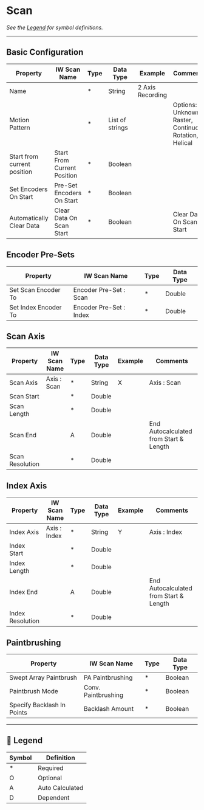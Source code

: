 # Scan

_See the [Legend](#legend) for symbol definitions._

---

## Basic Configuration

| Property                    | IW Scan Name                | Type | Data Type       | Example          | Comments                                               |
|-----------------------------|-----------------------------|------|-----------------|------------------|--------------------------------------------------------|
| Name                        |                             | *    | String          | 2 Axis Recording |                                                        |
| Motion Pattern              |                             | *    | List of strings |                  | Options: Unknown, Raster, Continuous Rotation, Helical |
| Start from current position | Start From Current Position | *    | Boolean         |                  |                                                        |
| Set Encoders On Start       | Pre-Set Encoders On Start   | *    | Boolean         |                  |                                                        |
| Automatically Clear Data    | Clear Data On Scan Start    | *    | Boolean         |                  | Clear Data On Scan Start                               |

## Encoder Pre-Sets

| Property             | IW Scan Name            | Type | Data Type |
|----------------------|-------------------------|------|-----------|
| Set Scan Encoder To  | Encoder Pre-Set : Scan  | *    | Double    |
| Set Index Encoder To | Encoder Pre-Set : Index | *    | Double    |

## Scan Axis

| Property        | IW Scan Name | Type | Data Type | Example | Comments                               |
|-----------------|--------------|------|-----------|---------|----------------------------------------|
| Scan Axis       | Axis : Scan  | *    | String    | X       | Axis : Scan                            |
| Scan Start      |              | *    | Double    |         |                                        |
| Scan Length     |              | *    | Double    |         |                                        |
| Scan End        |              | A    | Double    |         | End Autocalculated from Start & Length |
| Scan Resolution |              | *    | Double    |         |                                        |

## Index Axis

| Property         | IW Scan Name | Type | Data Type | Example | Comments                               |
|------------------|--------------|------|-----------|---------|----------------------------------------|
| Index Axis       | Axis : Index | *    | String    | Y       | Axis : Index                           |
| Index Start      |              | *    | Double    |         |                                        |
| Index Length     |              | *    | Double    |         |                                        |
| Index End        |              | A    | Double    |         | End Autocalculated from Start & Length |
| Index Resolution |              | *    | Double    |         |                                        |

## Paintbrushing

| Property                   | IW Scan Name        | Type | Data Type |
|----------------------------|---------------------|------|-----------|
| Swept Array Paintbrush     | PA Paintbrushing    | *    | Boolean   |
| Paintbrush Mode            | Conv. Paintbrushing | *    | Boolean   |
| Specify Backlash In Points | Backlash Amount     | *    | Boolean   |

---

## 🧭 Legend

| Symbol | Definition      |
|--------|-----------------|
| *      | Required        |
| O      | Optional        |
| A      | Auto Calculated |
| D      | Dependent       |
